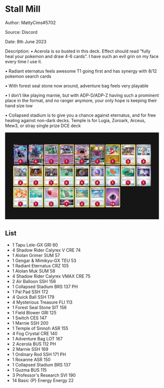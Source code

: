 # Stall Mill

Author: MattyCims#5702

Source: Discord

Date: 8th June 2023

Description:
• Acerola is so busted in this deck. Effect should read “fully heal your pokemon and draw 4-6 cards”. I have such an evil grin on my face every time I use it.

• Radiant eternatus feels awesome T1 going first and has synergy with 8/12 pokemon search cards

• With forest seal stone now around, adventure bag feels very playable

• I don’t like playing marnie, but with ADP-D/ADP-Z having such a prominent place in the format, and no ranger anymore, your only hope is keeping their hand size low

• Collapsed stadium is to give you a chance against eternatus, and for free healing against non-dark decks. Temple is for Lugia, Zoroark, Arceus, Mew3, or stray single prize DCE deck

![decklist](../images/../../images/SVI/Shadow%20Rider%20Vmax/2-%20Shadow%20Rider%20Vmax.png)

## List

* 1 Tapu Lele-GX GRI 60
* 4 Shadow Rider Calyrex V CRE 74
* 1 Alolan Grimer SUM 57
* 1 Gengar & Mimikyu-GX TEU 53
* 1 Radiant Eternatus CRZ 105
* 1 Alolan Muk SUM 58
* 4 Shadow Rider Calyrex VMAX CRE 75
* 2 Air Balloon SSH 156
* 1 Collapsed Stadium BRS 137 PH
* 1 Pal Pad SSH 172
* 4 Quick Ball SSH 179
* 4 Mysterious Treasure FLI 113
* 1 Forest Seal Stone SIT 156
* 1 Field Blower GRI 125
* 1 Switch CES 147
* 1 Marnie SSH 200
* 1 Temple of Sinnoh ASR 155
* 4 Fog Crystal CRE 140
* 1 Adventure Bag LOT 167
* 2 Acerola BUS 112 PH
* 2 Marnie SSH 169
* 1 Ordinary Rod SSH 171 PH
* 1 Roxanne ASR 150
* 1 Collapsed Stadium BRS 137
* 1 Guzma BUS 115
* 3 Professor's Research SVI 190
* 14 Basic {P} Energy Energy 22
